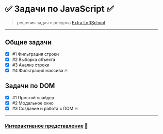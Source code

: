 # :white_check_mark: Задачи по JavaScript :white_check_mark:

> решения задач с ресурса [Extra LoftSchool](https://extra.loftschool.com/)

---

## Общие задачи
- [X] #1 Фильтрация строки
- [X] #2 Выборка объекта
- [X] #3 Анализ строки
- [X] #4 Фильтрация массива :fire:

## Задачи по DOM
- [x] #1 Простой слайдер
- [x] #2 Модальное окно
- [x] #3 Создание и работа с DOM :fire:

---

### [Интерактивное представление](https://dimustard.github.io/extra-loftschool/index.html) :rocket: